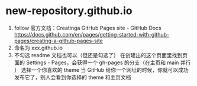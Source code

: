 # new-repository.github.io
1. follow 官方文档：Creatinga GitHub Pages site - GitHub Docs https://docs.github.com/en/pages/getting-started-with-github-pages/creating-a-github-pages-site 
2. 命名为 xxx.github.io
3. 不勾选 readme 文档也可以（但还是勾选了）
在创建出的这个页面里找到页面的 Settings - Pages，会获得一个 gh-pages 的分支（在主页和 main 并行 ）
选择一个你喜欢的 theme
当 GitHub 给你一个网址的时候，你就可以成功发布它了，别人会看到你选择的 theme 和主页文档
